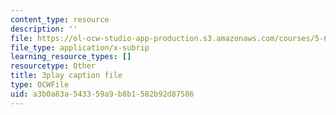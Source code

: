 ```yaml
---
content_type: resource
description: ''
file: https://ol-ocw-studio-app-production.s3.amazonaws.com/courses/5-61-physical-chemistry-fall-2017/a3b0a83a543359a9b8b1582b92d87586_6ROuKtm5zds.vtt
file_type: application/x-subrip
learning_resource_types: []
resourcetype: Other
title: 3play caption file
type: OCWFile
uid: a3b0a83a-5433-59a9-b8b1-582b92d87586
---
```

